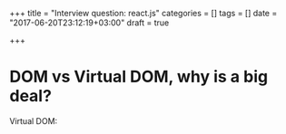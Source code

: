 +++
title = "Interview question: react.js"
categories = []
tags = []
date = "2017-06-20T23:12:19+03:00"
draft = true

+++

# DOM vs Virtual DOM, why is a big deal?

Virtual DOM: